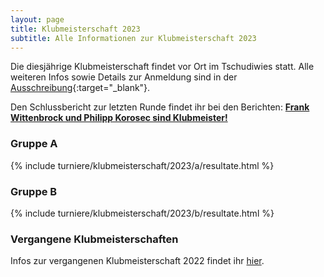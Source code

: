 ```yaml
---
layout: page
title: Klubmeisterschaft 2023
subtitle: Alle Informationen zur Klubmeisterschaft 2023
---
```


Die diesjährige Klubmeisterschaft findet vor Ort im Tschudiwies statt. Alle weiteren Infos sowie Details zur Anmeldung
sind in der [Ausschreibung](Klubmeisterschaft2023.pdf){:target="\_blank"}.

Den Schlussbericht zur letzten Runde findet ihr bei den Berichten:
**[Frank Wittenbrock und Philipp Korosec sind Klubmeister!](/2023-06-05-klubmeisterschaft-2023-schlussbericht)**

### Gruppe A

{% include turniere/klubmeisterschaft/2023/a/resultate.html %}

### Gruppe B

{% include turniere/klubmeisterschaft/2023/b/resultate.html %}

### Vergangene Klubmeisterschaften

Infos zur vergangenen Klubmeisterschaft 2022 findet ihr [hier](../2022).
